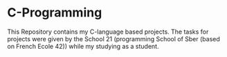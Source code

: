# C-Programming
This Repository contains my C-language based projects. The tasks for projects were given by the School 21 (programming School of Sber (based on French Ecole 42)) while my studying as a student. 
